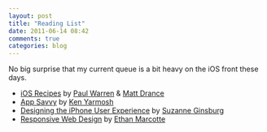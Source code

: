 ```yaml
---
layout: post
title: "Reading List"
date: 2011-06-14 08:42
comments: true
categories: blog
---
```


No big surprise that my current queue is a bit heavy on the iOS front these days.

* [iOS Recipes] by [Paul Warren] & [Matt Drance]
* [App Savvy] by [Ken Yarmosh]
* [Designing the iPhone User Experience] by [Suzanne Ginsburg]
* [Responsive Web Design] by [Ethan Marcotte]

[iOS Recipes]: http://pragprog.com/titles/cdirec/ios-recipes
[Paul Warren]: http://primitivedog.com/
[Matt Drance]: http://www.appleoutsider.com/
[App Savvy]: http://oreilly.com/catalog/0636920010012
[Ken Yarmosh]: http://kenyarmosh.com/
[Designing the iPhone User Experience]: http://www.pearsonhighered.com/educator/product/Designing-the-iPhone-User-Experience-A-UserCentered-Approach-to-Sketching-and-Prototyping-iPhone-Apps/9780321699435.page
[Suzanne Ginsburg]: http://www.suzanneginsburg.com/welcome.html
[Responsive Web Design]: http://www.abookapart.com/products/responsive-web-design
[Ethan Marcotte]: http://ethanmarcotte.com/
